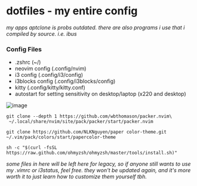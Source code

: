 # dotfiles - my entire config
*my apps aptclone is probs outdated. there are also programs i use that i compiled by source. i.e. ibus*
### Config Files
- .zshrc (~/)
- neovim config (.config/nvim)
- i3 config (.config/i3/config)
- i3blocks config (.config/i3blocks/config)
- kitty (.config/kitty/kitty.conf)
- autostart for setting sensitivity on desktop/laptop (x220 and desktop)

![image](https://github.com/tokisuno/dotfiles/assets/85533116/17a0e331-bdb0-48f9-b746-780f934a6644)


```
git clone --depth 1 https://github.com/wbthomason/packer.nvim\
 ~/.local/share/nvim/site/pack/packer/start/packer.nvim
```
```
git clone https://github.com/NLKNguyen/paper color-theme.git ~/.vim/pack/colors/start/papercolor-theme
```
```
sh -c "$(curl -fsSL https://raw.github.com/ohmyzsh/ohmyzsh/master/tools/install.sh)"
```

*some files in here will be left here for legacy, so if anyone still wants to use my .vimrc or i3status, feel free. they won't be updated again, and it's more worth it to just learn how to customize them yourself tbh.*
